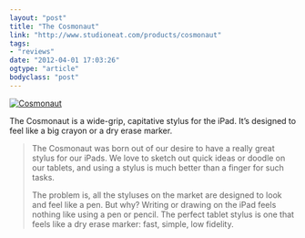 ```yaml
---
layout: "post"
title: "The Cosmonaut"
link: "http://www.studioneat.com/products/cosmonaut"
tags: 
- "reviews"
date: "2012-04-01 17:03:26"
ogtype: "article"
bodyclass: "post"
---
```


[![Cosmonaut](http://cdn.rogerstringer.com/media/cosmonaut.jpg)](http://www.studioneat.com/products/cosmonaut)

The Cosmonaut is a wide-grip, capitative stylus for the iPad. It’s designed to feel like a big crayon or a dry erase marker.

> The Cosmonaut was born out of our desire to have a really great stylus for our iPads. We love to sketch out quick ideas or doodle on our tablets, and using a stylus is much better than a finger for such tasks.
> 
> The problem is, all the styluses on the market are designed to look and feel like a pen. But why? Writing or drawing on the iPad feels nothing like using a pen or pencil. The perfect tablet stylus is one that feels like a dry erase marker: fast, simple, low fidelity.